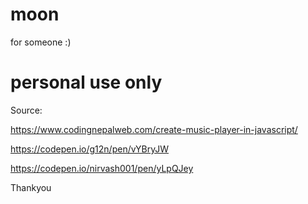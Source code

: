 # moon
 for someone :)


# personal use only


Source:


https://www.codingnepalweb.com/create-music-player-in-javascript/



https://codepen.io/g12n/pen/vYBryJW




https://codepen.io/nirvash001/pen/yLpQJey

Thankyou


 
